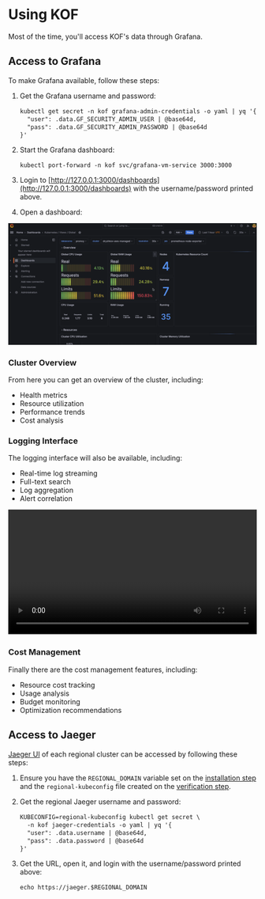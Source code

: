 # Using KOF

Most of the time, you'll access KOF's data through Grafana.

## Access to Grafana

To make Grafana available, follow these steps:

1. Get the Grafana username and password:
    ```shell
    kubectl get secret -n kof grafana-admin-credentials -o yaml | yq '{
      "user": .data.GF_SECURITY_ADMIN_USER | @base64d,
      "pass": .data.GF_SECURITY_ADMIN_PASSWORD | @base64d
    }'
    ```

2. Start the Grafana dashboard:
    ```shell
    kubectl port-forward -n kof svc/grafana-vm-service 3000:3000
    ```

3. Login to [http://127.0.0.1:3000/dashboards](http://127.0.0.1:3000/dashboards) with the username/password printed above.
4. Open a dashboard:

![grafana-demo](../../assets/kof/grafana-2025-01-14.gif)

### Cluster Overview

From here you can get an overview of the cluster, including:

* Health metrics
* Resource utilization
* Performance trends
* Cost analysis

### Logging Interface

The logging interface will also be available, including:

* Real-time log streaming
* Full-text search
* Log aggregation
* Alert correlation

<video controls width="1024" style="max-width: 100%">
  <source src="../../../assets/kof/victoria-logs-dashboard--2025-03-11.mp4" type="video/mp4" />
</video>

### Cost Management

Finally there are the cost management features, including:

* Resource cost tracking
* Usage analysis
* Budget monitoring
* Optimization recommendations

## Access to Jaeger

[Jaeger UI](https://www.jaegertracing.io/docs/2.5/frontend-ui/#trace-page) of each regional cluster can be accessed by following these steps:

1. Ensure you have the `REGIONAL_DOMAIN` variable set on the [installation step](./kof-install.md#regional-cluster)
    and the `regional-kubeconfig` file created on the [verification step](./kof-verification.md#verification-steps).

2. Get the regional Jaeger username and password:
    ```shell
    KUBECONFIG=regional-kubeconfig kubectl get secret \
      -n kof jaeger-credentials -o yaml | yq '{
      "user": .data.username | @base64d,
      "pass": .data.password | @base64d
    }'
    ```

3. Get the URL, open it, and login with the username/password printed above:
    ```shell
    echo https://jaeger.$REGIONAL_DOMAIN
    ```
